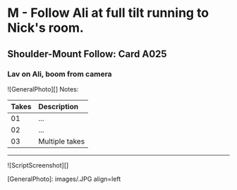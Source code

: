 #  M - Follow Ali at full tilt running to Nick's room.

## Shoulder-Mount Follow: Card A025

### Lav on Ali, boom from camera

![GeneralPhoto][]
Notes: 

| Takes | Description |
|:---|:----|
| 01 | ... |
| 02 | ... |
| 03 | Multiple takes |

----

![ScriptScreenshot][]


[GeneralPhoto]:  images/.JPG align=left
